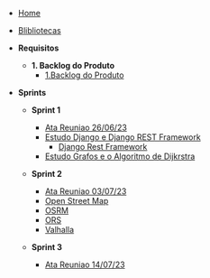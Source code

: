 - [Home](/)
- [Blibliotecas](./ferramentas.md)
- **Requisitos**

  - **1. Backlog do Produto**
    - [1.Backlog do Produto](./Requisitos/backlog.md)
- **Sprints**

  - **Sprint 1**

    - [Ata Reuniao 26/06/23](./AtaReuniao/AtaReuniao_2606.md)
    - [Estudo Django e Django REST Framework](./Estudos/Django.md)
      - [Django Rest Framework](./Aplicacao/DRF.md)
    - [Estudo Grafos e o Algoritmo de Dijkrstra](./Estudos/Grafos.md)
  - **Sprint 2**

    - [Ata Reuniao 03/07/23](./AtaReuniao/AtaReuniao_0307.md)
    - [Open Street Map](./Estudos/OpenStreetMap.md)
    - [OSRM](./Estudos/osrm.md)
    - [ORS](./Estudos/OpenRouteService.md)
    - [Valhalla](./Estudos/Valhalla.md)
  - **Sprint 3**
    - [Ata Reuniao 14/07/23](./AtaReuniao_1407.md)
